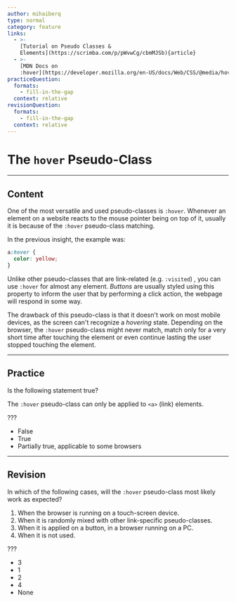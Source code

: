 ```yaml
---
author: mihaiberq
type: normal
category: feature
links:
  - >-
    [Tutorial on Pseudo Classes &
    Elements](https://scrimba.com/p/pWvwCg/cbmMJSb){article}
  - >-
    [MDN Docs on
    :hover](https://developer.mozilla.org/en-US/docs/Web/CSS/@media/hover){documentation}
practiceQuestion:
  formats:
    - fill-in-the-gap
  context: relative
revisionQuestion:
  formats:
    - fill-in-the-gap
  context: relative
---
```


# The `hover` Pseudo-Class


---

## Content

One of the most versatile and used pseudo-classes is `:hover`. Whenever an element on a website reacts to the mouse pointer being on top of it, usually it is because of the `:hover` pseudo-class matching.

In the previous insight, the example was:

```css
a:hover {
  color: yellow;
}
```

Unlike other pseudo-classes that are link-related (e.g. `:visited`) , you can use `:hover` for almost any element. *Buttons* are usually styled using this property to inform the user that by performing a click action, the webpage will respond in some way.

The drawback of this pseudo-class is that it doesn't work on most mobile devices, as the screen can't recognize a *hovering* state. Depending on the browser, the `:hover` pseudo-class might never match, match only for a very short time after touching the element or even continue lasting the user stopped touching the element.


---

## Practice

Is the following statement true?

The `:hover` pseudo-class can only be applied to `<a>` (link) elements.

???

- False
- True
- Partially true, applicable to some browsers


---

## Revision

In which of the following cases, will the `:hover` pseudo-class most likely work as expected?

1. When the browser is running on a touch-screen device.
2. When it is randomly mixed with other link-specific pseudo-classes.
3. When it is applied on a button, in a browser running on a PC.
4. When it is not used.

???

- 3
- 1
- 2
- 4
- None
